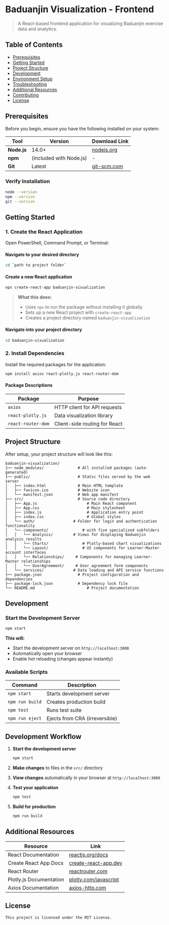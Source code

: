 # Baduanjin Visualization - Frontend

> A React-based frontend application for visualizing Baduanjin exercise data and analytics.

## Table of Contents

- [Prerequisites](https://claude.ai/chat/5ddff26e-0532-40d5-9772-36b0b88f0691#prerequisites)
- [Getting Started](https://claude.ai/chat/5ddff26e-0532-40d5-9772-36b0b88f0691#getting-started)
- [Project Structure](https://claude.ai/chat/5ddff26e-0532-40d5-9772-36b0b88f0691#project-structure)
- [Development](https://claude.ai/chat/5ddff26e-0532-40d5-9772-36b0b88f0691#development)
- [Environment Setup](https://claude.ai/chat/5ddff26e-0532-40d5-9772-36b0b88f0691#environment-setup)
- [Troubleshooting](https://claude.ai/chat/5ddff26e-0532-40d5-9772-36b0b88f0691#troubleshooting)
- [Additional Resources](https://claude.ai/chat/5ddff26e-0532-40d5-9772-36b0b88f0691#additional-resources)
- [Contributing](https://claude.ai/chat/5ddff26e-0532-40d5-9772-36b0b88f0691#contributing)
- [License](https://claude.ai/chat/5ddff26e-0532-40d5-9772-36b0b88f0691#license)

## Prerequisites

Before you begin, ensure you have the following installed on your system:

| Tool        | Version                 | Download Link                       |
| ----------- | ----------------------- | ----------------------------------- |
| **Node.js** | 14.0+                   | [nodejs.org](https://nodejs.org/)   |
| **npm**     | (included with Node.js) | -                                   |
| **Git**     | Latest                  | [git-scm.com](https://git-scm.com/) |

### Verify Installation

```bash
node --version
npm --version
git --version
```

## Getting Started

### 1. Create the React Application

Open PowerShell, Command Prompt, or Terminal:

#### Navigate to your desired directory

```bash
cd `path to project folder`
```

#### Create a new React application

```bash
npx create-react-app baduanjin-visualization
```

> **What this does:**
>
> - Uses `npx` to run the package without installing it globally
> - Sets up a new React project with `create-react-app`
> - Creates a project directory named `baduanjin-visualization`

#### Navigate into your project directory

```bash
cd baduanjin-visualization
```

### 2. Install Dependencies

Install the required packages for the application:

```bash
npm install axios react-plotly.js react-router-dom
```

#### Package Descriptions

| Package            | Purpose                       |
| ------------------ | ----------------------------- |
| `axios`            | HTTP client for API requests  |
| `react-plotly.js`  | Data visualization library    |
| `react-router-dom` | Client-side routing for React |

## Project Structure

After setup, your project structure will look like this:

```
baduanjin-visualization/
├── node_modules/          		# All installed packages (auto-generated)
├── public/               		# Static files served by the web server
│   ├── index.html       		# Main HTML template
│   ├── favicon.ico      		# Website icon
│   └── manifest.json    		# Web app manifest
├── src/                 		# Source code directory
│   ├── App.js          			# Main React component
│   ├── App.css         			# Main stylesheet
│   ├── index.js        			# Application entry point
│   ├── index.css       			# Global styles
│   └── auth/     			  # Folder for login and authentication functionality
│   └── components/     		  # with five specialized subfolders
│   │   └── Analysis/     	  # Views for displaying Baduanjin analysis results
│   │   └── Charts/     		  # Plotly-based chart visualizations
│   │   └── Layout/     		  # UI components for Learner-Master account interfaces
│   │   └── Relationships/     # Components for managing Learner-Master relationships
│   │   └── UserAgreement/     # User agreement form components
│   └── services/     		  # Data loading and API service functions
├── package.json         		# Project configuration and dependencies
├── package-lock.json    		# Dependency lock file
└── README.md           			# Project documentation
```

## Development

### Start the Development Server

```bash
npm start
```

**This will:**

- Start the development server on `http://localhost:3000`
- Automatically open your browser
- Enable hot reloading (changes appear instantly)

### Available Scripts

| Command         | Description                      |
| --------------- | -------------------------------- |
| `npm start`     | Starts development server        |
| `npm run build` | Creates production build         |
| `npm test`      | Runs test suite                  |
| `npm run eject` | Ejects from CRA (irreversible)   |

## Development Workflow

1. **Start the development server**

   ```bash
   npm start
   ```

2. **Make changes** to files in the `src/` directory

3. **View changes** automatically in your browser at `http://localhost:3000`

4. **Test your application**

   ```bash
   npm test
   ```

5. **Build for production**

   ```bash
   npm run build
   ```

## Additional Resources

| Resource                | Link                                                         |
| ----------------------- | ------------------------------------------------------------ |
| React Documentation     | [reactjs.org/docs](https://reactjs.org/docs)                 |
| Create React App Docs   | [create-react-app.dev](https://create-react-app.dev/docs/getting-started) |
| React Router            | [reactrouter.com](https://reactrouter.com/)                  |
| Plotly.js Documentation | [plotly.com/javascript](https://plotly.com/javascript/)      |
| Axios Documentation     | [axios-http.com](https://axios-http.com/)                    |

## License
```bash
This project is licensed under the MIT License.
```


